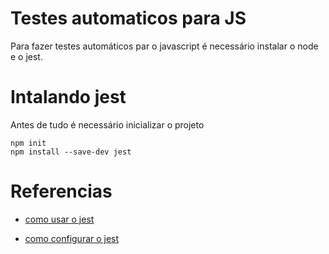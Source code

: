 # Testes automaticos para JS
Para fazer testes automáticos par o javascript é necessário instalar o node e o jest.






# Intalando jest 
Antes de tudo é necessário inicializar o projeto

```
npm init
npm install --save-dev jest
```


# Referencias

- [como usar o jest](https://jestjs.io/docs/en/using-matchers)

- [como configurar o jest](https://jestjs.io/docs/en/getting-started.html)
